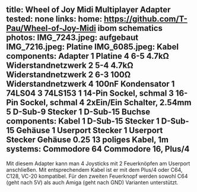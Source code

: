 title: Wheel of Joy Midi Multiplayer Adapter
tested: none
links:
    home: https://github.com/T-Pau/Wheel-of-Joy-Midi
    ibom
    schematics
photos:
    IMG_7243.jpeg: aufgebaut
    IMG_7216.jpeg: Platine
    IMG_6085.jpeg: Kabel
components: Adapter
    1 Platine
    4 6-5 4.7kΩ Widerstandnetzwerk
    2 5-4 4.7kΩ Widerstandnetzwerk
    2 6-3 100Ω Widerstandnetzwerk
    4 100nF Kondensator
    1 74LS04
    3 74LS153
    1 14-Pin Sockel, schmal
    3 16-Pin Sockel, schmal
    4 2xEin/Ein Schalter, 2.54mm
    5 D-Sub-9 Stecker
    1 D-Sub-15 Buchse
components: Kabel
    1 D-Sub-15 Stecker
    1 D-Sub-15 Gehäuse
    1 Userport Stecker
    1 Userport Stecker Gehäuse
    0.25 13 poliges Kabel, 1m
systems:
    Commodore 64
    Commodore 16, Plus/4
---
Mit diesem Adapter kann man 4 Joysticks mit 2 Feuerknöpfen am Userport anschließen. Mit entsprechendem Kabel ist er mit dem Plus/4 oder C64, C128, VC-20 kompatibel. Für den zweiten Feuerknopf werden sowohl C64 (geht nach 5V) als auch Amiga (geht nach GND) Varianten unterstützt.

